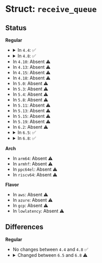 # Struct: <code>receive_queue</code>

## Status
<b>Regular</b>
<ul>
<li>
<details>
<summary>In <code>4.4</code>: ✅</summary>

```c
struct receive_queue {
    struct virtqueue *vq;
    struct napi_struct napi;
    struct page *pages;
    struct ewma_pkt_len mrg_avg_pkt_len;
    struct page_frag alloc_frag;
    struct scatterlist sg[19];
    char name[40];
};
```
</details>
</li>
<li>
<details>
<summary>In <code>4.8</code>: ✅</summary>

```c
struct receive_queue {
    struct virtqueue *vq;
    struct napi_struct napi;
    struct page *pages;
    struct ewma_pkt_len mrg_avg_pkt_len;
    struct page_frag alloc_frag;
    struct scatterlist sg[19];
    char name[40];
};
```
</details>
</li>
<li>
In <code>4.10</code>: Absent ⚠️
</li>
<li>
In <code>4.13</code>: Absent ⚠️
</li>
<li>
In <code>4.15</code>: Absent ⚠️
</li>
<li>
In <code>4.18</code>: Absent ⚠️
</li>
<li>
In <code>5.0</code>: Absent ⚠️
</li>
<li>
In <code>5.3</code>: Absent ⚠️
</li>
<li>
In <code>5.4</code>: Absent ⚠️
</li>
<li>
In <code>5.8</code>: Absent ⚠️
</li>
<li>
In <code>5.11</code>: Absent ⚠️
</li>
<li>
In <code>5.13</code>: Absent ⚠️
</li>
<li>
In <code>5.15</code>: Absent ⚠️
</li>
<li>
In <code>5.19</code>: Absent ⚠️
</li>
<li>
In <code>6.2</code>: Absent ⚠️
</li>
<li>
<details>
<summary>In <code>6.5</code>: ✅</summary>

```c
struct receive_queue {
    struct virtqueue *vq;
    struct napi_struct napi;
    struct bpf_prog *xdp_prog;
    struct virtnet_rq_stats stats;
    struct page *pages;
    struct ewma_pkt_len mrg_avg_pkt_len;
    struct page_frag alloc_frag;
    struct scatterlist sg[19];
    unsigned int min_buf_len;
    char name[16];
    struct xdp_rxq_info xdp_rxq;
};
```
</details>
</li>
<li>
<details>
<summary>In <code>6.8</code>: ✅</summary>

```c
struct receive_queue {
    struct virtqueue *vq;
    struct napi_struct napi;
    struct bpf_prog *xdp_prog;
    struct virtnet_rq_stats stats;
    u16 calls;
    bool dim_enabled;
    struct dim dim;
    u32 packets_in_napi;
    struct virtnet_interrupt_coalesce intr_coal;
    struct page *pages;
    struct ewma_pkt_len mrg_avg_pkt_len;
    struct page_frag alloc_frag;
    struct scatterlist sg[19];
    unsigned int min_buf_len;
    char name[16];
    struct xdp_rxq_info xdp_rxq;
    struct virtnet_rq_dma *last_dma;
    bool do_dma;
};
```
</details>
</li>
</ul>
<b>Arch</b>
<ul>
<li>
In <code>arm64</code>: Absent ⚠️
</li>
<li>
In <code>armhf</code>: Absent ⚠️
</li>
<li>
In <code>ppc64el</code>: Absent ⚠️
</li>
<li>
In <code>riscv64</code>: Absent ⚠️
</li>
</ul>
<b>Flavor</b>
<ul>
<li>
In <code>aws</code>: Absent ⚠️
</li>
<li>
In <code>azure</code>: Absent ⚠️
</li>
<li>
In <code>gcp</code>: Absent ⚠️
</li>
<li>
In <code>lowlatency</code>: Absent ⚠️
</li>
</ul>

## Differences
<b>Regular</b>
<ul>
<li>
No changes between <code>4.4</code> and <code>4.8</code> ✅
</li>
<li>
<details>
<summary>Changed between <code>6.5</code> and <code>6.8</code> ⚠️</summary>
<ul>
<li>
<b>Field added. </b>
<code>u16 calls</code>
</li>
<li>
<b>Field added. </b>
<code>bool dim_enabled</code>
</li>
<li>
<b>Field added. </b>
<code>struct dim dim</code>
</li>
<li>
<b>Field added. </b>
<code>u32 packets_in_napi</code>
</li>
<li>
<b>Field added. </b>
<code>struct virtnet_interrupt_coalesce intr_coal</code>
</li>
<li>
<b>Field added. </b>
<code>struct virtnet_rq_dma *last_dma</code>
</li>
<li>
<b>Field added. </b>
<code>bool do_dma</code>
</li>
</ul>
</details>
</li>
</ul>
